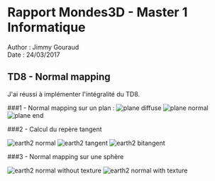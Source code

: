 # **Rapport Mondes3D - Master 1 Informatique**

Author : Jimmy Gouraud  
Date : 24/03/2017

## TD8 - Normal mapping

J'ai réussi à implémenter l'intégralité du TD8.

###1 - Normal mapping sur un plan :
![plane diffuse](plane_diffuse.png "plane diffuse")
![plane normal](plane_normal.png "plane normal")
![plane end](plane_end.png "plane end")

###2 - Calcul du repère tangent

![earth2 normal](earth2_normal.png "earth2 normal")
![earth2 tangent](earth2_bitangent.png "earth2 tangent")
![earth2 bitangent](earth2_bitangent.png "earth2 bitangent")

###3 - Normal mapping sur une sphère

![earth2 normal without texture](earth2_normal_without_texture.png "earth2 normal without texture")
![earth2 normal with texture](earth2_normal_with_texture.png "earth2 normal with texture")
